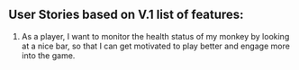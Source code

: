 ## User Stories based on V.1 list of features:

1. As a player, I want to monitor the health status of my monkey by looking at a nice bar, so that I can get motivated to play better and engage more into the game.
